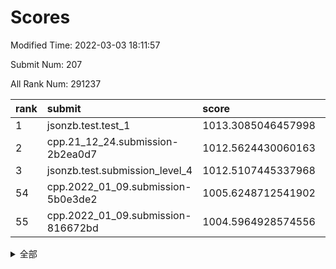 # Scores

Modified Time: 2022-03-03 18:11:57

Submit Num: 207

All Rank Num: 291237

| rank |               submit               |       score        |       sigma        | pk_num |
| :--- | :--------------------------------- | :----------------- | :----------------- | :----- |
| 1    | jsonzb.test.test_1                 | 1013.3085046457998 | 0.8157879535626283 | 5629   |
| 2    | cpp.21_12_24.submission-2b2ea0d7   | 1012.5624430060163 | 0.7795317892761131 | 5628   |
| 3    | jsonzb.test.submission_level_4     | 1012.5107445337968 | 0.7915987920735498 | 5628   |
| 54   | cpp.2022_01_09.submission-5b0e3de2 | 1005.6248712541902 | 0.7260922393972407 | 5630   |
| 55   | cpp.2022_01_09.submission-816672bd | 1004.5964928574556 | 0.7297258723049913 | 5627   |


<details>
<summary>全部</summary>

| rank |                 submit                 |       score        |       sigma        | pk_num |
| :--- | :------------------------------------- | :----------------- | :----------------- | :----- |
| 1    | jsonzb.test.test_1                     | 1013.3085046457998 | 0.8157879535626283 | 5629   |
| 2    | cpp.21_12_24.submission-2b2ea0d7       | 1012.5624430060163 | 0.7795317892761131 | 5628   |
| 3    | jsonzb.test.submission_level_4         | 1012.5107445337968 | 0.7915987920735498 | 5628   |
| 4    | gobigger.level_3.submission_level_3_10 | 1011.4858285616243 | 0.7663566981263452 | 5626   |
| 5    | gobigger.level_3.submission_level_3_42 | 1011.2737283559585 | 0.7760825981490523 | 5627   |
| 6    | gobigger.level_3.submission_level_3_26 | 1011.2710617651663 | 0.7748265534505746 | 5629   |
| 7    | gobigger.level_3.submission_level_3_11 | 1011.2210532434898 | 0.7689090512353517 | 5624   |
| 8    | gobigger.level_3.submission_level_3_43 | 1011.1568518303579 | 0.7621360274175649 | 5630   |
| 9    | gobigger.level_3.submission_level_3_19 | 1011.1463340242287 | 0.7623328396507727 | 5627   |
| 10   | gobigger.level_3.submission_level_3_38 | 1011.14262642059   | 0.7640036182145964 | 5630   |
| 11   | gobigger.level_3.submission_level_3_35 | 1011.1206709909019 | 0.7764820756115429 | 5629   |
| 12   | gobigger.level_3.submission_level_3_47 | 1010.9628790896522 | 0.7622448095078532 | 5626   |
| 13   | gobigger.level_3.submission_level_3_0  | 1010.7476066741568 | 0.7674445567538507 | 5628   |
| 14   | gobigger.level_3.submission_level_3_20 | 1010.6463780162517 | 0.7762884184580096 | 5632   |
| 15   | gobigger.level_3.submission_level_3_25 | 1010.5939958591296 | 0.7591432494200756 | 5629   |
| 16   | gobigger.level_3.submission_level_3_36 | 1010.5921453623479 | 0.77373154518653   | 5632   |
| 17   | gobigger.level_3.submission_level_3_7  | 1010.5480311037378 | 0.7550313764443599 | 5626   |
| 18   | gobigger.level_3.submission_level_3_29 | 1010.5329933527989 | 0.7566461067346749 | 5629   |
| 19   | gobigger.level_3.submission_level_3_3  | 1010.5073326726077 | 0.7729260290205194 | 5626   |
| 20   | gobigger.level_3.submission_level_3_31 | 1010.5061449294207 | 0.7467415598157064 | 5626   |
| 21   | gobigger.level_3.submission_level_3_15 | 1010.4375058617206 | 0.7650684219984539 | 5624   |
| 22   | gobigger.level_3.submission_level_3_27 | 1010.3500898477942 | 0.7553749087247612 | 5626   |
| 23   | gobigger.level_3.submission_level_3_6  | 1010.3371335226315 | 0.7375895390277504 | 5633   |
| 24   | gobigger.level_3.submission_level_3_39 | 1010.3176416517775 | 0.7405629437461818 | 5629   |
| 25   | gobigger.level_3.submission_level_3_4  | 1010.2515288725712 | 0.7416607324650341 | 5624   |
| 26   | gobigger.level_3.submission_level_3_5  | 1010.2450682605862 | 0.7688571240592981 | 5627   |
| 27   | gobigger.level_3.submission_level_3_17 | 1010.2025682308774 | 0.7756521931604904 | 5632   |
| 28   | gobigger.level_3.submission_level_3_33 | 1010.1619483007372 | 0.7573689560094249 | 5634   |
| 29   | gobigger.level_3.submission_level_3_40 | 1010.1437508621138 | 0.7733995171217533 | 5633   |
| 30   | gobigger.level_3.submission_level_3_13 | 1010.0640455754586 | 0.7705064353045583 | 5620   |
| 31   | gobigger.level_3.submission_level_3_23 | 1010.0169954682513 | 0.7578566628745159 | 5623   |
| 32   | gobigger.level_3.submission_level_3_49 | 1009.9837287577687 | 0.7577583791898365 | 5628   |
| 33   | gobigger.level_3.submission_level_3_8  | 1009.9273598017052 | 0.7528279119095466 | 5623   |
| 34   | gobigger.level_3.submission_level_3_16 | 1009.9045139900425 | 0.7510360098583888 | 5628   |
| 35   | gobigger.level_3.submission_level_3_14 | 1009.9012117153119 | 0.7585612119173829 | 5629   |
| 36   | gobigger.level_3.submission_level_3_46 | 1009.8924166809309 | 0.7741201864612034 | 5626   |
| 37   | gobigger.level_3.submission_level_3_22 | 1009.8524099225824 | 0.7485126959799543 | 5631   |
| 38   | gobigger.level_3.submission_level_3_30 | 1009.7181469519531 | 0.7630311356179904 | 5626   |
| 39   | gobigger.level_3.submission_level_3_32 | 1009.6681531319712 | 0.7587786239036954 | 5627   |
| 40   | gobigger.level_3.submission_level_3_44 | 1009.6101485139918 | 0.7633358600398434 | 5631   |
| 41   | gobigger.level_3.submission_level_3_18 | 1009.5919024118688 | 0.7456076597015673 | 5628   |
| 42   | gobigger.level_3.submission_level_3_34 | 1009.5713051111604 | 0.743446225502198  | 5628   |
| 43   | gobigger.level_3.submission_level_3_1  | 1009.5551407455532 | 0.7732642322014449 | 5625   |
| 44   | gobigger.level_3.submission_level_3_12 | 1009.5421734004351 | 0.7449191813692054 | 5628   |
| 45   | gobigger.level_3.submission_level_3_48 | 1009.4449899549726 | 0.7543251146254693 | 5630   |
| 46   | gobigger.level_3.submission_level_3_37 | 1009.4053936006593 | 0.7599145873493754 | 5631   |
| 47   | gobigger.level_3.submission_level_3_21 | 1009.3785397883664 | 0.7420469437359148 | 5627   |
| 48   | gobigger.level_3.submission_level_3_28 | 1009.3500181648293 | 0.7541502280234895 | 5633   |
| 49   | gobigger.level_3.submission_level_3_2  | 1009.2544108043733 | 0.7676882306229249 | 5630   |
| 50   | gobigger.level_3.submission_level_3_45 | 1008.9978891293528 | 0.7362193960812023 | 5627   |
| 51   | gobigger.level_3.submission_level_3_9  | 1008.7969877279296 | 0.7790570056864634 | 5625   |
| 52   | gobigger.level_3.submission_level_3_41 | 1008.7016955402219 | 0.7436749272858836 | 5625   |
| 53   | gobigger.level_3.submission_level_3_24 | 1008.3663529866417 | 0.743860049144102  | 5626   |
| 54   | cpp.2022_01_09.submission-5b0e3de2     | 1005.6248712541902 | 0.7260922393972407 | 5630   |
| 55   | cpp.2022_01_09.submission-816672bd     | 1004.5964928574556 | 0.7297258723049913 | 5627   |
| 56   | gobigger.level_1.submission_level_1_28 | 1004.5590841025843 | 0.725936249625712  | 5628   |
| 57   | gobigger.level_1.submission_level_1_49 | 1004.5123041957853 | 0.7311716715690963 | 5627   |
| 58   | gobigger.level_1.submission_level_1_3  | 1004.4510275960719 | 0.7143138405325465 | 5632   |
| 59   | gobigger.level_1.submission_level_1_21 | 1004.4478944166079 | 0.71798235893122   | 5627   |
| 60   | gobigger.level_1.submission_level_1_31 | 1004.3723591965564 | 0.7301831895556792 | 5629   |
| 61   | gobigger.level_1.submission_level_1_6  | 1004.3475686552563 | 0.7310968281485443 | 5627   |
| 62   | gobigger.level_1.submission_level_1_11 | 1004.3452180160228 | 0.7248373992673295 | 5627   |
| 63   | gobigger.level_1.submission_level_1_26 | 1004.1044272735779 | 0.7200192502783591 | 5630   |
| 64   | gobigger.level_1.submission_level_1_12 | 1004.0747544119531 | 0.7216797517874576 | 5628   |
| 65   | gobigger.level_1.submission_level_1_20 | 1004.074671822757  | 0.7211451444870194 | 5626   |
| 66   | gobigger.level_1.submission_level_1_18 | 1004.0746118430549 | 0.726502327982756  | 5626   |
| 67   | gobigger.level_1.submission_level_1_4  | 1004.0713830069832 | 0.7077699383659741 | 5630   |
| 68   | gobigger.level_1.submission_level_1_16 | 1003.8870882124343 | 0.7184978833010068 | 5627   |
| 69   | gobigger.level_1.submission_level_1_41 | 1003.7959372481837 | 0.7174530123105236 | 5626   |
| 70   | gobigger.level_1.submission_level_1_34 | 1003.7625541526421 | 0.7183379753857383 | 5629   |
| 71   | gobigger.level_1.submission_level_1_24 | 1003.7208680259246 | 0.7119127488137952 | 5630   |
| 72   | gobigger.level_1.submission_level_1_47 | 1003.6405131838269 | 0.7192981653093606 | 5621   |
| 73   | gobigger.level_1.submission_level_1_23 | 1003.6070434527138 | 0.717328655916882  | 5626   |
| 74   | gobigger.level_1.submission_level_1_44 | 1003.55062574983   | 0.7339522697239163 | 5630   |
| 75   | gobigger.level_1.submission_level_1_7  | 1003.5382146911278 | 0.7179860159680093 | 5628   |
| 76   | gobigger.level_1.submission_level_1_48 | 1003.4960280288591 | 0.7168560819000089 | 5631   |
| 77   | gobigger.level_1.submission_level_1_39 | 1003.3937370835728 | 0.7231860783441058 | 5635   |
| 78   | gobigger.level_1.submission_level_1_38 | 1003.352280585819  | 0.7137967971620992 | 5629   |
| 79   | gobigger.level_1.submission_level_1_13 | 1003.3222795294961 | 0.7157397702690714 | 5630   |
| 80   | gobigger.level_1.submission_level_1_42 | 1003.2810755269026 | 0.7223688523027306 | 5628   |
| 81   | gobigger.level_1.submission_level_1_40 | 1003.2736109918111 | 0.721242247585637  | 5628   |
| 82   | gobigger.level_1.submission_level_1_8  | 1003.24185120588   | 0.7163997830594455 | 5626   |
| 83   | gobigger.level_1.submission_level_1_17 | 1003.1835521465155 | 0.7172478756443587 | 5630   |
| 84   | gobigger.level_1.submission_level_1_25 | 1003.1605720885352 | 0.7168687462741059 | 5625   |
| 85   | gobigger.level_1.submission_level_1_45 | 1003.0706022831238 | 0.7170160119136475 | 5628   |
| 86   | gobigger.level_1.submission_level_1_1  | 1003.0164588907766 | 0.7177513470217795 | 5627   |
| 87   | gobigger.level_1.submission_level_1_0  | 1003.0037359760795 | 0.7227273851553717 | 5622   |
| 88   | gobigger.level_1.submission_level_1_9  | 1002.8703249451626 | 0.7131935096035807 | 5629   |
| 89   | gobigger.level_1.submission_level_1_2  | 1002.8680135112361 | 0.7151742510752359 | 5628   |
| 90   | gobigger.level_1.submission_level_1_43 | 1002.846313484263  | 0.7169870479664199 | 5626   |
| 91   | gobigger.level_1.submission_level_1_15 | 1002.7926276650504 | 0.7205727170437248 | 5626   |
| 92   | gobigger.level_1.submission_level_1_22 | 1002.7798034122744 | 0.7073596007286992 | 5624   |
| 93   | gobigger.level_1.submission_level_1_36 | 1002.7430536850011 | 0.7282219418438104 | 5628   |
| 94   | gobigger.level_1.submission_level_1_5  | 1002.6495024870618 | 0.7096466044658055 | 5628   |
| 95   | gobigger.level_1.submission_level_1_14 | 1002.6202798645046 | 0.7199379381392667 | 5626   |
| 96   | gobigger.level_1.submission_level_1_27 | 1002.5637243608606 | 0.7143648412677465 | 5630   |
| 97   | gobigger.level_1.submission_level_1_30 | 1002.5503272330412 | 0.7164065799813712 | 5628   |
| 98   | gobigger.level_1.submission_level_1_33 | 1002.5140874045018 | 0.721047010310551  | 5632   |
| 99   | gobigger.level_1.submission_level_1_19 | 1002.4717433854813 | 0.7391232880920419 | 5626   |
| 100  | gobigger.level_1.submission_level_1_35 | 1002.2772453583664 | 0.7065914712413824 | 5628   |
| 101  | gobigger.level_1.submission_level_1_46 | 1002.1642652249004 | 0.7161972100419399 | 5629   |
| 102  | gobigger.level_1.submission_level_1_32 | 1002.0464510220332 | 0.7114537925438423 | 5619   |
| 103  | gobigger.level_1.submission_level_1_10 | 1001.9496969807525 | 0.7165909317455132 | 5625   |
| 104  | gobigger.level_1.submission_level_1_29 | 1001.91144725826   | 0.7156023963811509 | 5630   |
| 105  | gobigger.level_1.submission_level_1_37 | 1001.8372371685027 | 0.7246725877597339 | 5631   |
| 106  | gobigger.random.submission_random_43   | 996.9586060463688  | 0.7057772957508118 | 5628   |
| 107  | gobigger.random.submission_random_28   | 996.7967377926356  | 0.7150960243303861 | 5626   |
| 108  | gobigger.random.submission_random_17   | 996.7807711765438  | 0.7168423876211013 | 5625   |
| 109  | gobigger.random.submission_random_9    | 996.6879153696771  | 0.7147476976419829 | 5627   |
| 110  | gobigger.random.submission_random_35   | 996.6429057067639  | 0.7131077545272861 | 5630   |
| 111  | gobigger.random.submission_random_38   | 996.6362175023123  | 0.7121541071450358 | 5630   |
| 112  | gobigger.random.submission_random_37   | 996.5842337178141  | 0.7069267293860158 | 5631   |
| 113  | gobigger.random.submission_random_19   | 996.5656365614857  | 0.7053387321324611 | 5627   |
| 114  | gobigger.random.submission_random_40   | 996.4961204199677  | 0.715026242566875  | 5628   |
| 115  | gobigger.random.submission_random_26   | 996.4441599094596  | 0.6959152516965831 | 5627   |
| 116  | gobigger.random.submission_random_32   | 996.4374426623876  | 0.7157481226000465 | 5628   |
| 117  | gobigger.random.submission_random_27   | 996.4196708767304  | 0.7021663973301344 | 5632   |
| 118  | gobigger.random.submission_random_13   | 996.3144562248949  | 0.7136140344116937 | 5629   |
| 119  | gobigger.random.submission_random_10   | 996.2734756399618  | 0.7028499329158221 | 5627   |
| 120  | gobigger.random.submission_random_8    | 996.2380288860735  | 0.7132566152943257 | 5631   |
| 121  | gobigger.random.submission_random_25   | 996.2070972601351  | 0.7116380547357585 | 5629   |
| 122  | gobigger.random.submission_random_11   | 996.1267336507551  | 0.7072443016700203 | 5627   |
| 123  | gobigger.random.submission_random_48   | 995.9567743813144  | 0.7075393290543377 | 5627   |
| 124  | gobigger.random.submission_random_5    | 995.9324519469144  | 0.7144819586729406 | 5629   |
| 125  | gobigger.random.submission_random_31   | 995.8211266912326  | 0.7061714239750675 | 5628   |
| 126  | gobigger.random.submission_random_4    | 995.8099772009007  | 0.707747190589398  | 5628   |
| 127  | gobigger.random.submission_random_1    | 995.7912340024473  | 0.7113006136552531 | 5625   |
| 128  | gobigger.random.submission_random_49   | 995.7678421731318  | 0.7209288489397112 | 5625   |
| 129  | gobigger.random.submission_random_39   | 995.7570440924194  | 0.7215806595342624 | 5627   |
| 130  | gobigger.random.submission_random_21   | 995.7055439783907  | 0.7137291300011351 | 5630   |
| 131  | gobigger.random.submission_random_30   | 995.6836799567052  | 0.7191523492016253 | 5628   |
| 132  | gobigger.random.submission_random_33   | 995.6778437193606  | 0.7028778314015531 | 5631   |
| 133  | gobigger.random.submission_random_44   | 995.6765082066551  | 0.7202794732052958 | 5624   |
| 134  | gobigger.random.submission_random_14   | 995.6311235830053  | 0.7067159936884048 | 5624   |
| 135  | gobigger.random.submission_random_12   | 995.4961555659951  | 0.6973040410691145 | 5626   |
| 136  | gobigger.random.submission_random_22   | 995.4933930530057  | 0.7278354645326511 | 5626   |
| 137  | gobigger.random.submission_random_6    | 995.4764886755555  | 0.7209894627785042 | 5629   |
| 138  | gobigger.random.submission_random_45   | 995.439720408617   | 0.7217371508519983 | 5627   |
| 139  | gobigger.random.submission_random_18   | 995.437537996811   | 0.7045043078681811 | 5625   |
| 140  | gobigger.random.submission_random_42   | 995.4346858066151  | 0.7044879328236571 | 5624   |
| 141  | gobigger.random.submission_random_20   | 995.4288238094007  | 0.7056079114915073 | 5627   |
| 142  | gobigger.random.submission_random_0    | 995.4262727061625  | 0.7093582931630901 | 5630   |
| 143  | gobigger.random.submission_random_47   | 995.4232923244954  | 0.711864227595068  | 5625   |
| 144  | gobigger.random.submission_random_16   | 995.4122409825491  | 0.7018350940984972 | 5629   |
| 145  | gobigger.random.submission_random_7    | 995.3527413533166  | 0.7128290577872075 | 5628   |
| 146  | gobigger.random.submission_random_46   | 995.3453993845952  | 0.7083001333953872 | 5629   |
| 147  | gobigger.random.submission_random_15   | 995.3375072535566  | 0.7046304992890113 | 5631   |
| 148  | gobigger.random.submission_random_24   | 995.1414993862925  | 0.7326451012346501 | 5626   |
| 149  | gobigger.random.submission_random_2    | 995.1283440037425  | 0.7117834627876961 | 5635   |
| 150  | gobigger.random.submission_random_23   | 995.0926567146948  | 0.6973392858908862 | 5624   |
| 151  | gobigger.random.submission_random_36   | 994.9922151931489  | 0.7438784800346384 | 5631   |
| 152  | gobigger.random.submission_random_3    | 994.9412928886148  | 0.7065998414108667 | 5624   |
| 153  | gobigger.random.submission_random_34   | 994.9378593699072  | 0.7172926707438695 | 5628   |
| 154  | gobigger.random.submission_random_41   | 994.8860274678743  | 0.7312397325657277 | 5630   |
| 155  | gobigger.random.submission_random_29   | 994.8676864197358  | 0.7071860665370989 | 5627   |
| 156  | gobigger.level_2.submission_level_2_45 | 994.5809165070451  | 0.7238885540351377 | 5631   |
| 157  | gobigger.level_2.submission_level_2_0  | 994.2613228043857  | 0.7336977019894707 | 5629   |
| 158  | gobigger.level_2.submission_level_2_28 | 994.0731340856673  | 0.7321475600074324 | 5632   |
| 159  | gobigger.level_2.submission_level_2_15 | 994.0069798286592  | 0.7264290712230466 | 5625   |
| 160  | gobigger.level_2.submission_level_2_37 | 993.5764469923928  | 0.7395432028154587 | 5627   |
| 161  | gobigger.level_2.submission_level_2_24 | 993.4305629362879  | 0.7348771711436869 | 5628   |
| 162  | gobigger.level_2.submission_level_2_19 | 993.3762188615067  | 0.729984400728753  | 5636   |
| 163  | gobigger.level_2.submission_level_2_29 | 992.9562284740923  | 0.7315088672700356 | 5629   |
| 164  | gobigger.level_2.submission_level_2_27 | 992.9146492699646  | 0.7303176223189272 | 5629   |
| 165  | gobigger.level_2.submission_level_2_12 | 992.9052575140788  | 0.728863628664767  | 5629   |
| 166  | gobigger.level_2.submission_level_2_11 | 992.7807051007308  | 0.7380641407524311 | 5634   |
| 167  | gobigger.level_2.submission_level_2_36 | 992.772232256839   | 0.7341024048408529 | 5630   |
| 168  | gobigger.level_2.submission_level_2_18 | 992.7652246952405  | 0.7252547544273301 | 5627   |
| 169  | gobigger.level_2.submission_level_2_16 | 992.751564911997   | 0.7296354045478072 | 5628   |
| 170  | gobigger.level_2.submission_level_2_17 | 992.6365505791     | 0.7376874279414    | 5626   |
| 171  | gobigger.level_2.submission_level_2_13 | 992.5079366399683  | 0.7537464949805787 | 5626   |
| 172  | gobigger.level_2.submission_level_2_40 | 992.380599307847   | 0.7350392532763182 | 5634   |
| 173  | gobigger.level_2.submission_level_2_2  | 992.3663335805504  | 0.7358575861927593 | 5626   |
| 174  | gobigger.level_2.submission_level_2_38 | 992.355769151087   | 0.7338268435309404 | 5621   |
| 175  | gobigger.level_2.submission_level_2_3  | 992.3314835741523  | 0.7406478944937042 | 5625   |
| 176  | gobigger.level_2.submission_level_2_1  | 992.2971865751443  | 0.7489417148498174 | 5626   |
| 177  | gobigger.level_2.submission_level_2_25 | 992.2723438155467  | 0.747748022573125  | 5624   |
| 178  | gobigger.level_2.submission_level_2_49 | 992.2482474467723  | 0.7407477744082474 | 5629   |
| 179  | gobigger.level_2.submission_level_2_26 | 992.1355933056365  | 0.7570988993138892 | 5625   |
| 180  | gobigger.level_2.submission_level_2_42 | 992.0414921392828  | 0.7557032169070349 | 5624   |
| 181  | gobigger.level_2.submission_level_2_22 | 992.0204983187245  | 0.7508093682903658 | 5631   |
| 182  | gobigger.level_2.submission_level_2_31 | 992.0191230678118  | 0.742776338363618  | 5627   |
| 183  | gobigger.level_2.submission_level_2_39 | 991.9895621362715  | 0.7575717118460394 | 5632   |
| 184  | gobigger.level_2.submission_level_2_14 | 991.9261133202704  | 0.7420833421439919 | 5628   |
| 185  | gobigger.level_2.submission_level_2_35 | 991.8770093708372  | 0.757413206626014  | 5625   |
| 186  | gobigger.level_2.submission_level_2_30 | 991.7458069531373  | 0.739127262210908  | 5621   |
| 187  | gobigger.level_2.submission_level_2_21 | 991.624793219329   | 0.7640506320957919 | 5628   |
| 188  | gobigger.level_2.submission_level_2_5  | 991.6066911358241  | 0.7573728843974578 | 5631   |
| 189  | gobigger.level_2.submission_level_2_9  | 991.5386099140906  | 0.749580555645256  | 5622   |
| 190  | gobigger.level_2.submission_level_2_4  | 991.523287519289   | 0.7555888751152721 | 5632   |
| 191  | gobigger.level_2.submission_level_2_8  | 991.4937681813767  | 0.734412137357829  | 5626   |
| 192  | gobigger.level_2.submission_level_2_33 | 991.326423362703   | 0.7595699825882783 | 5631   |
| 193  | gobigger.level_2.submission_level_2_32 | 991.3242320029652  | 0.7534641247296483 | 5631   |
| 194  | gobigger.level_2.submission_level_2_48 | 991.2622176981288  | 0.7517102722934899 | 5633   |
| 195  | gobigger.level_2.submission_level_2_7  | 991.2347373769458  | 0.7516830577354991 | 5622   |
| 196  | gobigger.level_2.submission_level_2_41 | 991.1328967920285  | 0.7532449094999978 | 5629   |
| 197  | gobigger.level_2.submission_level_2_44 | 991.0808500983114  | 0.752734567032868  | 5623   |
| 198  | gobigger.level_2.submission_level_2_46 | 991.0547580903016  | 0.7455389631377538 | 5628   |
| 199  | gobigger.level_2.submission_level_2_20 | 991.0129633217357  | 0.753545074727065  | 5629   |
| 200  | gobigger.level_2.submission_level_2_34 | 990.8923255762531  | 0.7725034254419484 | 5628   |
| 201  | gobigger.level_2.submission_level_2_23 | 990.8000029221821  | 0.7434578910068196 | 5626   |
| 202  | gobigger.level_2.submission_level_2_43 | 990.16770433807    | 0.7667342538388628 | 5628   |
| 203  | gobigger.level_2.submission_level_2_6  | 990.0063996116785  | 0.7494158077854838 | 5621   |
| 204  | gobigger.level_2.submission_level_2_47 | 989.9491412398296  | 0.7610746925048945 | 5629   |
| 205  | gobigger.level_2.submission_level_2_10 | 989.6409387848421  | 0.7908902605570963 | 5627   |
| 206  | gobigger.none.submission_none_0        | 978.867473472646   | 1.1742290318651876 | 5628   |
| 207  | gobigger.none.submission_none_1        | 976.424525252256   | 1.4990427241575874 | 5625   |

</details>